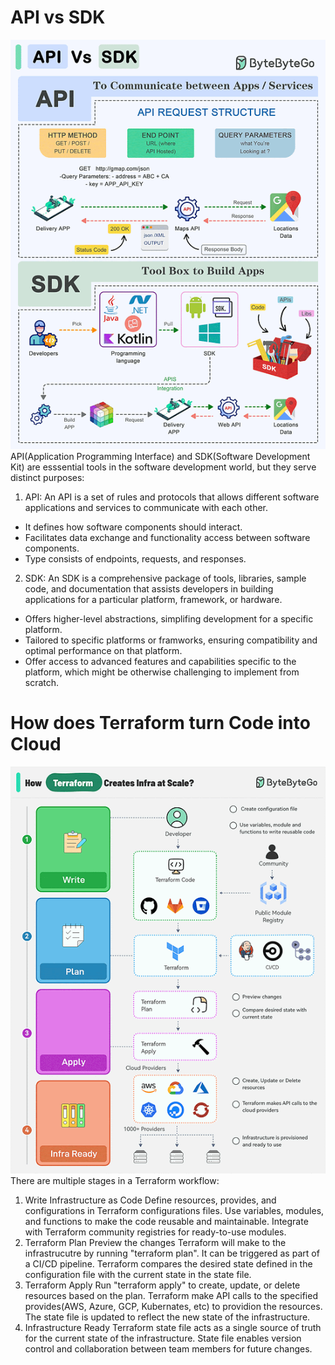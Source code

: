 # API vs SDK
![alt text](image-43.png)
API(Application Programming Interface) and SDK(Software Development Kit) are esssential tools in the software development world, but they serve distinct purposes:
1. API: An API is a set of rules and protocols that allows different software applications and services to communicate with each other.
- It defines how software components should interact.
- Facilitates data exchange and functionality access between software components.
- Type consists of endpoints, requests, and responses.
2. SDK: An SDK is a comprehensive package of tools, libraries, sample code, and documentation that assists developers in building applications for a particular platform, framework, or hardware.
- Offers higher-level abstractions, simplifing development for a specific platform.
- Tailored to specific platforms or framworks, ensuring compatibility and optimal performance on that platform.
- Offer access to advanced features and capabilities specific to the platform, which might be otherwise challenging to implement from scratch.
# How does Terraform turn Code into Cloud
![alt text](image-44.png)
There are multiple stages in a Terraform workflow:
1. Write Infrastructure as Code
Define resources, provides, and configurations in Terraform configurations files.
Use variables, modules, and functions to make the code reusable and maintainable.
Integrate with Terraform community registries for ready-to-use modules.
2. Terraform Plan 
Preview the changes Terraform will make to the infrastrucutre by running "terraform plan". It can be triggered as part of a CI/CD pipeline.
Terraform compares the desired state defined in the configuration file with the current state in the state file.
3. Terraform Apply
Run "terraform apply" to create, update, or delete resources based on the plan.
Terraform make API calls to the specified provides(AWS, Azure, GCP, Kubernates, etc) to providion the resources.
The state file is updated to reflect the new state of the infrastructure.
4. Infrastructure Ready
Terraform state file acts as a single source of truth for the current state of the infrastructure.
State file enables version control and collaboration between team members for future changes.
